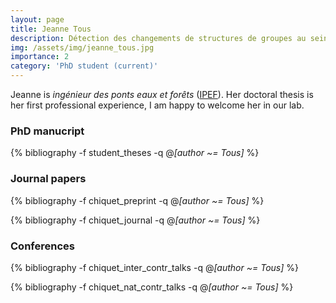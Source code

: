 ```yaml
---
layout: page
title: Jeanne Tous
description: Détection des changements de structures de groupes au sein de réseaux d'association d'espèces en fonction de l'évolution des paramètres environnementaux, et évaluation des causes de ces changements (2023-xx)
img: /assets/img/jeanne_tous.jpg
importance: 2
category: 'PhD student (current)'
---
```


Jeanne is *ingénieur des ponts eaux et forêts* ([IPEF](https://en.wikipedia.org/wiki/Corps_of_Bridges,_Waters_and_Forests)). Her doctoral thesis is her first professional experience, I am happy to welcome her in our lab.

### PhD manucript

<div class="publications">

{% bibliography -f student_theses -q @*[author ~= Tous]* %}

</div>

### Journal papers

<div class="publications">

{% bibliography -f chiquet_preprint -q @*[author ~= Tous]* %}

{% bibliography -f chiquet_journal -q @*[author ~= Tous]* %}

</div>


### Conferences

<div class="publications">

{% bibliography -f chiquet_inter_contr_talks -q @*[author ~= Tous]* %}

{% bibliography -f chiquet_nat_contr_talks -q @*[author ~= Tous]* %}

</div>
